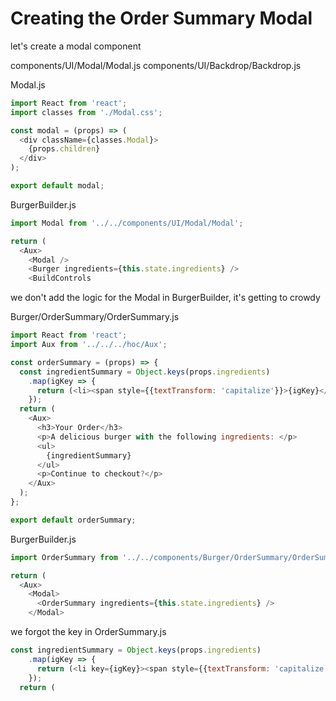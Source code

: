 # Creating the Order Summary Modal

let's create a modal component

components/UI/Modal/Modal.js
components/UI/Backdrop/Backdrop.js

Modal.js

```js
import React from 'react';
import classes from './Modal.css';

const modal = (props) => (
  <div className={classes.Modal}>
    {props.children}
  </div>
);

export default modal;
```

BurgerBuilder.js

```js
import Modal from '../../components/UI/Modal/Modal';
```

```js
return (
  <Aux>
    <Modal />
    <Burger ingredients={this.state.ingredients} />
    <BuildControls 
```

we don't add the logic for the Modal in BurgerBuilder, it's getting to crowdy

Burger/OrderSummary/OrderSummary.js

```js
import React from 'react';
import Aux from '../../../hoc/Aux';

const orderSummary = (props) => {
  const ingredientSummary = Object.keys(props.ingredients)
    .map(igKey => {
      return (<li><span style={{textTransform: 'capitalize'}}>{igKey}</span>: {props.ingredients[igKey]}</li>):
    });
  return (
    <Aux>
      <h3>Your Order</h3>
      <p>A delicious burger with the following ingredients: </p>
      <ul>
        {ingredientSummary}
      </ul>
      <p>Continue to checkout?</p>
    </Aux>
  );
};

export default orderSummary;
```

BurgerBuilder.js

```js
import OrderSummary from '../../components/Burger/OrderSummary/OrderSummary';
```

```js
return (
  <Aux>
    <Modal>
      <OrderSummary ingredients={this.state.ingredients} />
    </Modal>
```

we forgot the key in OrderSummary.js

```js
const ingredientSummary = Object.keys(props.ingredients)
    .map(igKey => {
      return (<li key={igKey}><span style={{textTransform: 'capitalize'}}>{igKey}</span>: {props.ingredients[igKey]}</li>);
    });
  return (
```














